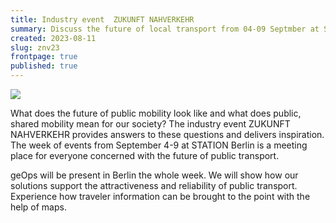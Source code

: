 ```yaml
---
title: Industry event  ZUKUNFT NAHVERKEHR
summary: Discuss the future of local transport from 04-09 Septmber at STATION Berlin.
created: 2023-08-11
slug: znv23
frontpage: true
published: true
---
```



![](/images/blog/branchenveranstaltung-zukunft-nahverkehr/messe-zukunft-nahverkehr.jpg)

What does the future of public mobility look like and what does public, shared mobility mean for our society? The industry event ZUKUNFT NAHVERKEHR provides answers to these questions and delivers inspiration. The week of events from September 4-9 at STATION Berlin is a meeting place for everyone concerned with the future of public transport.

geOps will be present in Berlin the whole week. We will show how our solutions support the attractiveness and reliability of public transport. Experience how traveler information can be brought to the point with the help of maps.